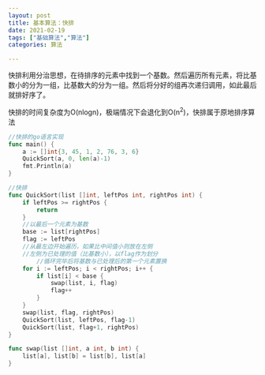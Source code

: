 ```yaml
---
layout: post
title: 基本算法：快排
date: 2021-02-19
tags: ["基础算法","算法"]
categories: 算法

---
```


<!-- wp:paragraph -->

快排利用分治思想，在待排序的元素中找到一个基数。然后遍历所有元素，将比基数小的分为一组，比基数大的分为一组。然后将分好的组再次递归调用，如此最后就排好序了。

<!-- /wp:paragraph -->

<!-- wp:paragraph -->

快排的时间复杂度为O(nlogn)，极端情况下会退化到O(n<sup>2</sup>)，快排属于原地排序算法

<!-- /wp:paragraph -->

```go
//快排的go语言实现
func main() {
	a := []int{3, 45, 1, 2, 76, 3, 6}
	QuickSort(a, 0, len(a)-1)
	fmt.Println(a)
}

//快排
func QuickSort(list []int, leftPos int, rightPos int) {
	if leftPos >= rightPos {
		return
	}
	//以最后一个元素为基数
	base := list[rightPos]
	flag := leftPos
	//从最左边开始遍历，如果比中间值小则放在左侧
	//左侧为已处理的值（比基数小），以flag作为划分
        //循环完毕后将基数与已处理后的第一个元素置换
	for i := leftPos; i < rightPos; i++ {
		if list[i] < base {
			swap(list, i, flag)
			flag++
		}
	}
	swap(list, flag, rightPos)
	QuickSort(list, leftPos, flag-1)
	QuickSort(list, flag+1, rightPos)
}

func swap(list []int, a int, b int) {
	list[a], list[b] = list[b], list[a]
}

```